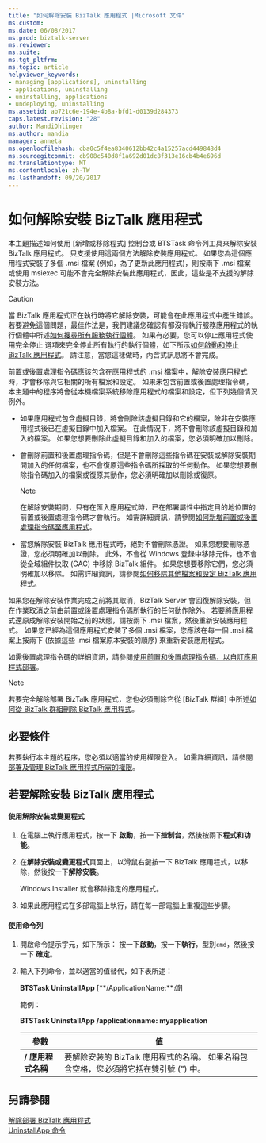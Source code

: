 ```yaml
---
title: "如何解除安裝 BizTalk 應用程式 |Microsoft 文件"
ms.custom: 
ms.date: 06/08/2017
ms.prod: biztalk-server
ms.reviewer: 
ms.suite: 
ms.tgt_pltfrm: 
ms.topic: article
helpviewer_keywords:
- managing [applications], uninstalling
- applications, uninstalling
- uninstalling, applications
- undeploying, uninstalling
ms.assetid: ab721c6e-194e-4b8a-bfd1-d0139d284373
caps.latest.revision: "28"
author: MandiOhlinger
ms.author: mandia
manager: anneta
ms.openlocfilehash: cba0c5f4ea8340612bb42c4a15257acd449848d4
ms.sourcegitcommit: cb908c540d8f1a692d01dc8f313e16cb4b4e696d
ms.translationtype: MT
ms.contentlocale: zh-TW
ms.lasthandoff: 09/20/2017
---
```

# <a name="how-to-uninstall-a-biztalk-application"></a>如何解除安裝 BizTalk 應用程式
本主題描述如何使用 [新增或移除程式] 控制台或 BTSTask 命令列工具來解除安裝 BizTalk 應用程式。 只支援使用這兩個方法解除安裝應用程式。 如果您為這個應用程式安裝了多個 .msi 檔案 (例如，為了更新此應用程式)，則按兩下 .msi 檔案或使用 msiexec 可能不會完全解除安裝此應用程式，因此，這些是不支援的解除安裝方法。  
  
> [!CAUTION]
>  當 BizTalk 應用程式正在執行時將它解除安裝，可能會在此應用程式中產生錯誤。 若要避免這個問題，最佳作法是，我們建議您確認有都沒有執行服務應用程式的執行個體中所述[如何搜尋所有服務執行個體](../core/how-to-search-for-all-service-instances.md)。 如果有必要，您可以停止應用程式使用完全停止 選項來完全停止所有執行的執行個體，如下所示[如何啟動和停止 BizTalk 應用程式](../core/how-to-start-and-stop-a-biztalk-application.md)。 請注意，當您這樣做時，內含式訊息將不會完成。  
  
 前置或後置處理指令碼應該包含在應用程式的 .msi 檔案中，解除安裝應用程式時，才會移除與它相關的所有檔案和設定。 如果未包含前置或後置處理指令碼，本主題中的程序將會從本機檔案系統移除應用程式的檔案和設定，但下列幾個情況例外。  
  
-   如果應用程式包含虛擬目錄，將會刪除該虛擬目錄和它的檔案，除非在安裝應用程式後已在虛擬目錄中加入檔案。 在此情況下，將不會刪除該虛擬目錄和加入的檔案。 如果您想要刪除此虛擬目錄和加入的檔案，您必須明確加以刪除。  
  
-   會刪除前置和後置處理指令碼，但是不會刪除這些指令碼在安裝或解除安裝期間加入的任何檔案，也不會復原這些指令碼所採取的任何動作。 如果您想要刪除指令碼加入的檔案或復原其動作，您必須明確加以刪除或復原。  
  
    > [!NOTE]
    >  在解除安裝期間，只有在匯入應用程式時，已在部署屬性中指定目的地位置的前置或後置處理指令碼才會執行。 如需詳細資訊，請參閱[如何新增前置或後置處理指令碼至應用程式](../core/how-to-add-a-pre-or-post-processing-script-to-an-application.md)。  
  
-   當您解除安裝 BizTalk 應用程式時，絕對不會刪除憑證。 如果您想要刪除憑證，您必須明確加以刪除。 此外，不會從 Windows 登錄中移除元件，也不會從全域組件快取 (GAC) 中移除 BizTalk 組件。 如果您想要移除它們，您必須明確加以移除。 如需詳細資訊，請參閱[如何移除其他檔案和設定 BizTalk 應用程式](../core/how-to-remove-other-files-and-settings-for-a-biztalk-application.md)。  
  
 如果您在解除安裝作業完成之前將其取消，BizTalk Server 會回復解除安裝，但在作業取消之前由前置或後置處理指令碼所執行的任何動作除外。 若要將應用程式還原成解除安裝開始之前的狀態，請按兩下 .msi 檔案，然後重新安裝應用程式。 如果您已經為這個應用程式安裝了多個 .msi 檔案，您應該在每一個 .msi 檔案上按兩下 (依據這些 .msi 檔案原本安裝的順序) 來重新安裝應用程式。  
  
 如需後置處理指令碼的詳細資訊，請參閱[使用前置和後置處理指令碼，以自訂應用程式部署](../core/using-pre-and-post-processing-scripts-to-customize-application-deployment.md)。  
  
> [!NOTE]
>  若要完全解除部署 BizTalk 應用程式，您也必須刪除它從 [BizTalk 群組] 中所述[如何從 BizTalk 群組刪除 BizTalk 應用程式](../core/how-to-delete-a-biztalk-application-from-the-biztalk-group.md)。  
  
## <a name="prerequisites"></a>必要條件  
 若要執行本主題的程序，您必須以適當的使用權限登入。 如需詳細資訊，請參閱[部署及管理 BizTalk 應用程式所需的權限](../core/permissions-required-for-deploying-and-managing-a-biztalk-application.md)。  
  
## <a name="to-uninstall-a-biztalk-application"></a>若要解除安裝 BizTalk 應用程式  
  
#### <a name="using-uninstall-or-change-a-program"></a>使用解除安裝或變更程式  
  
1.  在電腦上執行應用程式，按一下 **啟動**，按一下**控制台**，然後按兩下**程式和功能**。  
  
2.  在**解除安裝或變更程式**頁面上，以滑鼠右鍵按一下 BizTalk 應用程式，以移除，然後按一下**解除安裝**。  
  
     Windows Installer 就會移除指定的應用程式。  
  
3.  如果此應用程式在多部電腦上執行，請在每一部電腦上重複這些步驟。  
  
#### <a name="using-the-command-line"></a>使用命令列  
  
1.  開啟命令提示字元，如下所示： 按一下**啟動**，按一下**執行**，型別`cmd`，然後按一下 **確定**。  
  
2.  輸入下列命令，並以適當的值替代，如下表所述：  
  
     **BTSTask UninstallApp** [**/ApplicationName:***值*]  
  
     範例：  
  
     **BTSTask UninstallApp /applicationname: myapplication**  
  
    |參數|值|  
    |---------------|-----------|  
    |**/ 應用程式名稱**|要解除安裝的 BizTalk 應用程式的名稱。 如果名稱包含空格，您必須將它括在雙引號 (") 中。|  
  
## <a name="see-also"></a>另請參閱  
 [解除部署 BizTalk 應用程式](../core/undeploying-biztalk-applications.md)   
 [UninstallApp 命令](../core/uninstallapp-command.md)